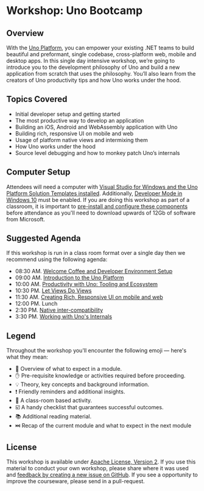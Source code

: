 # Workshop: Uno Bootcamp

## Overview

With the [Uno Platform][uno-platform], you can empower your existing .NET teams to build beautiful and preformant, single codebase, cross-platform web, mobile and desktop apps. In this single day intensive workshop, we’re going to introduce you to the development philosophy of Uno and build a new application from scratch that uses the philosophy. You’ll also learn from the creators of Uno productivity tips and how Uno works under the hood.

## Topics Covered

* Initial developer setup and getting started
* The most productive way to develop an application
* Building an iOS, Android and WebAssembly application with Uno
* Building rich, responsive UI on mobile and web
* Usage of platform native views and intermixing them
* How Uno works under the hood
* Source level debugging and how to monkey patch Uno’s internals

## Computer Setup

Attendees will need a computer with [Visual Studio for Windows and the Uno Platform Solution Templates installed][developer-environment-setup]. Additionally, [Developer Mode in Windows 10][developer-environment-setup] must be enabled. If you are doing this workshop as part of a classroom, it is important to [pre-install and configure these components][developer-environment-setup] before attendance as you'll need to download upwards of 12Gb of software from Microsoft.


## Suggested Agenda

If this workshop is run in a class room format over a single day then we recommend using the following agenda:

* 08:30 AM. [Welcome Coffee and Developer Environment Setup][developer-environment-setup]
* 09:00 AM. [Introduction to the Uno Platform][introduction-to-uno]
* 10:00 AM. [Productivity with Uno: Tooling and Ecosystem][leverage-existing-tools]
* 10:30 PM. [Let Views Do Views][let-views-do-views]
* 11:30 AM. [Creating Rich, Responsive UI on mobile and web][create-rich-responsive-uis]
* 12:00 PM. Lunch
* 2:30 PM. [Native inter-compatibility][native-intercompatibility]
* 3:30 PM. [Working with Uno's Internals][working-with-uno]

## Legend

Throughout the workshop you'll encounter the following emoji — here's what they mean:

* 📖 Overview of what to expect in a module.
* ✋ Pre-requisite knowledge or activities required before proceeding.
* 💡 Theory, key concepts and background information.
* ❗️ Friendly reminders and additional insights.
* 🎯 A class-room based activity.
* ☑️ A handy checklist that guarantees successful outcomes.
* 📚 Additional reading material.
* ⏭️️ Recap of the current module and what to expect in the next module

## License

This workshop is available under [Apache License, Version 2][license]. If you use this material to conduct your own workshop, please share where it was used and [feedback by creating a new issue on GitHub][share-feedback]. If you see a opportunity to improve the courseware, please send in a pull-request.

<!-- in-line links -->
[uno-platform]: https://platform.uno/

[developer-environment-setup]: modules/00-Developer-Environment-Setup/README.md
[introduction-to-uno]: modules/01-Introduction-to-Uno/README.md
[leverage-existing-tools]: modules/02-Leverage-existing-tools/README.md
[let-views-do-views]: modules/03-Let-views-do-views/README.md
[create-rich-responsive-uis]: modules/04-Create-rich-responsive-UIs/README.md
[native-intercompatibility]: modules/05-Native-intercompatibility/README.md
[working-with-uno]: modules/07-Working-with-Uno/README.md

[license]: ../LICENSE
[share-feedback]: https://github.com/unoplatform/workshops/issues/new?labels=feedback%2C+untriaged&template=feedback.md
